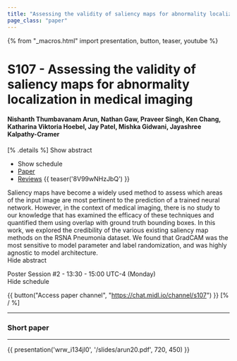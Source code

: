 ```yaml
---
title: "Assessing the validity of saliency maps for abnormality localization in medical imaging"
page_class: "paper"
---
```


{% from "_macros.html" import presentation, button, teaser, youtube %}

# S107 - Assessing the validity of saliency maps for abnormality localization in medical imaging

#### Nishanth Thumbavanam Arun, Nathan Gaw, Praveer Singh, Ken Chang, Katharina Viktoria Hoebel, Jay Patel, Mishka Gidwani, Jayashree Kalpathy-Cramer

[% .details %]
<a class="toggle_visibility" data-selector=".abstract" data-level="3">Show abstract</a>
- <a class="toggle_visibility" data-selector=".schedule" data-level="3">Show schedule</a>
- <a href="https://openreview.net/pdf?id=02X3kfP6W4">Paper</a>
- <a href="https://openreview.net/forum?id=02X3kfP6W4">Reviews</a>
{{ teaser('8V99wNHzJbQ') }}

<p>
    <span class="abstract">
        Saliency maps have become a widely used method to assess which areas of the input image are most pertinent to the prediction of a trained neural network.  However, in the context of medical imaging, there is no study to our knowledge that has examined the efficacy of these techniques and quantified them using overlap with ground truth bounding boxes. In this work, we explored the credibility of the various existing saliency map methods on the RSNA  Pneumonia  dataset. We  found  that  GradCAM  was  the  most  sensitive  to  model parameter and label randomization, and was highly agnostic to model architecture.
        <br>
        <span class="actions"><a class="toggle_visibility" data-level="2">Hide abstract</a></span>
    </span>
</p>

<p>
    <span class="schedule">
        Poster Session #2  - 13:30 - 15:00 UTC-4 (Monday)
        <br>
        <span class="actions"><a class="toggle_visibility" data-level="2">Hide schedule</a></span>
    </span>
</p>

{{ button("Access paper channel", "https://chat.midl.io/channel/s107") }}
[% / %]

---


### Short paper

---

{{ presentation('wrw_i134jl0', '/slides/arun20.pdf', 720, 450) }}